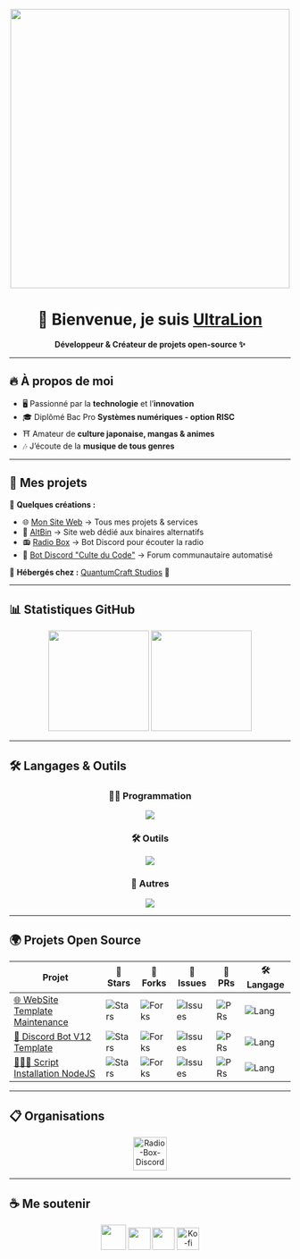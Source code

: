 <p align="center">
  <img src="https://i.imgur.com/PGh5AtC.gif" width="500">
</p>

<h1 align="center">👋 Bienvenue, je suis <a href="https://ultralion.xyz">UltraLion</a></h1>
<p align="center"><strong>Développeur & Créateur de projets open-source ✨</strong></p>

---

## 🔥 À propos de moi
- 🖥️ Passionné par la **technologie** et l’**innovation**  
- 🎓 Diplômé Bac Pro **Systèmes numériques - option RISC**  
- ⛩️ Amateur de **culture japonaise, mangas & animes**  
- 🎶 J’écoute de la **musique de tous genres**  

---

## 🚀 Mes projets
📌 **Quelques créations :**
- 🌐 [Mon Site Web](https://ultralion.xyz) → Tous mes projets & services
- 📝 [AltBin](https://altbin.dev) → Site web dédié aux binaires alternatifs
- 📻 [Radio Box](https://radio-box.dev) → Bot Discord pour écouter la radio
- 🤖 [Bot Discord "Culte du Code"](https://github.com/UltraLionfr/discord-forum-automessage) → Forum communautaire automatisé

📡 **Hébergés chez :** [QuantumCraft Studios](https://quantumcraft-studios.com/) 🚀

---

## 📊 Statistiques GitHub
<p align="center">
  <img height="180em" src="https://github-readme-stats.vercel.app/api?username=UltraLionfr&theme=radical&show_icons=true&hide_border=true" />
  <img height="180em" src="https://github-readme-stats.vercel.app/api/top-langs/?username=UltraLionfr&layout=compact&theme=radical&hide_border=true" />
</p>

---

## 🛠️ Langages & Outils
<h3 align="center">👨‍💻 Programmation</h3>
<p align="center">
  <img src="https://skillicons.dev/icons?i=js,html,css,php,python,c,bash,nodejs" />
</p>

<h3 align="center">🛠️ Outils</h3>
<p align="center">
  <img src="https://skillicons.dev/icons?i=git,github,cloudflare,vscode,raspberrypi,discord,docker,linux,windows" />
</p>

<h3 align="center">📡 Autres</h3>
<p align="center">
  <img src="https://skillicons.dev/icons?i=apache" />
</p>

---

## 🌍 Projets Open Source
| Projet | 🌟 Stars | 🍴 Forks | 🐛 Issues | 🔔 PRs | 🛠️ Langage |
|--------|---------|---------|----------|-------|-------------|
| [🌐 WebSite Template Maintenance](https://github.com/UltraLionfr/WebSite-Template-Maintenance) | ![Stars](https://img.shields.io/github/stars/UltraLionfr/WebSite-Template-Maintenance?style=flat) | ![Forks](https://img.shields.io/github/forks/UltraLionfr/WebSite-Template-Maintenance?style=flat) | ![Issues](https://img.shields.io/github/issues/UltraLionfr/WebSite-Template-Maintenance?style=flat) | ![PRs](https://img.shields.io/github/issues-pr/UltraLionfr/WebSite-Template-Maintenance?style=flat) | ![Lang](https://img.shields.io/github/languages/top/UltraLionfr/WebSite-Template-Maintenance?style=flat) |
| [📁 Discord Bot V12 Template](https://github.com/UltraLionfr/discord-bot-v12-template) | ![Stars](https://img.shields.io/github/stars/UltraLionfr/discord-bot-v12-template?style=flat) | ![Forks](https://img.shields.io/github/forks/UltraLionfr/discord-bot-v12-template?style=flat) | ![Issues](https://img.shields.io/github/issues/UltraLionfr/discord-bot-v12-template?style=flat) | ![PRs](https://img.shields.io/github/issues-pr/UltraLionfr/discord-bot-v12-template?style=flat) | ![Lang](https://img.shields.io/github/languages/top/UltraLionfr/discord-bot-v12-template?style=flat) |
| [👨🏻‍💻 Script Installation NodeJS](https://github.com/UltraLionfr/Script-Installation-NodeJS) | ![Stars](https://img.shields.io/github/stars/UltraLionfr/Script-Installation-NodeJS?style=flat) | ![Forks](https://img.shields.io/github/forks/UltraLionfr/Script-Installation-NodeJS?style=flat) | ![Issues](https://img.shields.io/github/issues/UltraLionfr/Script-Installation-NodeJS?style=flat) | ![PRs](https://img.shields.io/github/issues-pr/UltraLionfr/Script-Installation-NodeJS?style=flat) | ![Lang](https://img.shields.io/github/languages/top/UltraLionfr/Script-Installation-NodeJS?style=flat) |

---

## 📋 Organisations
<p align="center">
  <a href="https://github.com/Radio-Box-Discord">
    <img height="60" src="https://avatars.githubusercontent.com/u/113302503?s=200&v=4" alt="Radio-Box-Discord">
  </a>
</p>

---

## ☕ Me soutenir
<p align="center">
  <a href="https://ultralion.xyz" target="_blank"><img height="45" src="https://i.imgur.com/5qdnJ3S.gif"></a>
  <a href="mailto:ultralionfr@gmail.com" title="Mail"><img height="40" src="https://skillicons.dev/icons?i=gmail"></a>
  <a href="https://twitter.com/UltraLion__"><img height="40" src="https://skillicons.dev/icons?i=twitter"></a>
  <a href="https://ko-fi.com/Q5Q21BDR6I" target="_blank"><img height="40" src="https://storage.ko-fi.com/cdn/kofi6.png?v=6" alt="Ko-fi"></a>
</p>
